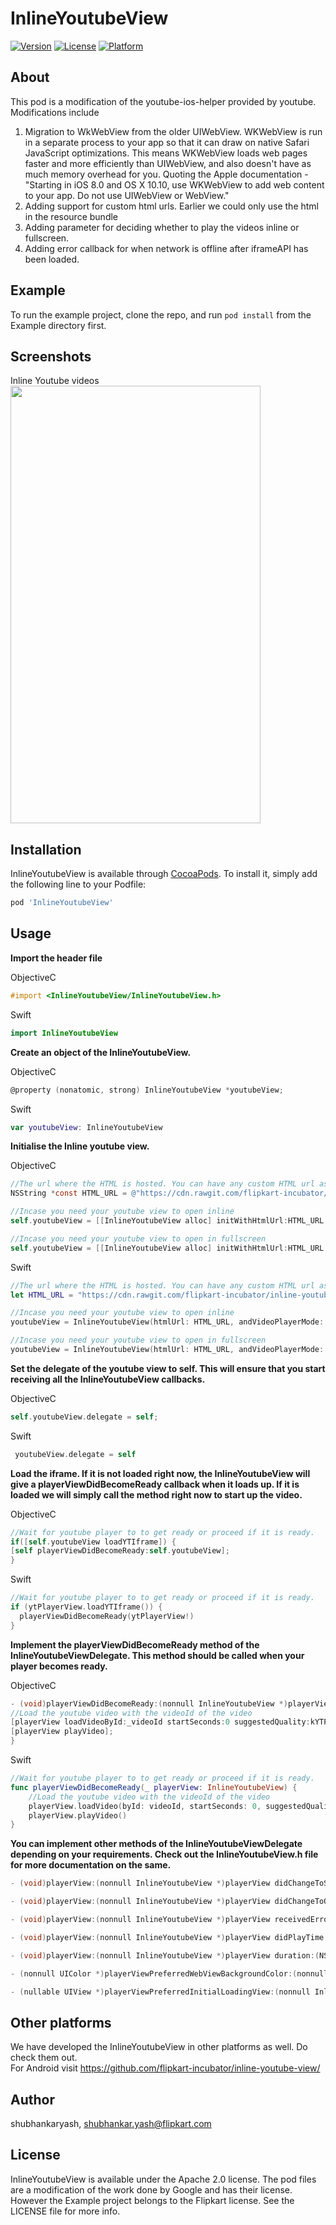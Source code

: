 # InlineYoutubeView

[![Version](https://img.shields.io/cocoapods/v/InlineYoutubeView.svg?style=flat)](http://cocoapods.org/pods/InlineYoutubeView)
[![License](https://img.shields.io/cocoapods/l/InlineYoutubeView.svg?style=flat)](http://cocoapods.org/pods/InlineYoutubeView)
[![Platform](https://img.shields.io/cocoapods/p/InlineYoutubeView.svg?style=flat)](http://cocoapods.org/pods/InlineYoutubeView)

## About
This pod is a modification of the youtube-ios-helper provided by youtube. Modifications include
1) Migration to WkWebView from the older UIWebView. WKWebView is run in a separate process to your app so that it can draw on native Safari JavaScript optimizations. This means WKWebView loads web pages faster and more efficiently than UIWebView, and also doesn't have as much memory overhead for you. Quoting the Apple documentation - "Starting in iOS 8.0 and OS X 10.10, use WKWebView to add web content to your app. Do not use UIWebView or WebView."
2) Adding support for custom html urls. Earlier we could only use the html in the resource bundle
3) Adding parameter for deciding whether to play the videos inline or fullscreen.
4) Adding error callback for when network is offline after iframeAPI has been loaded.

## Example

To run the example project, clone the repo, and run `pod install` from the Example directory first.

## Screenshots

Inline Youtube videos <br />
<img src="Screenshots/InlineYoutube.gif" width="400" height="700">



## Installation

InlineYoutubeView is available through [CocoaPods](http://cocoapods.org). To install
it, simply add the following line to your Podfile:

```ruby
pod 'InlineYoutubeView'
```

## Usage

**Import the header file**

ObjectiveC
```objective-c
#import <InlineYoutubeView/InlineYoutubeView.h>
```

Swift
```swift
import InlineYoutubeView
```


**Create an object of the InlineYoutubeView.**

ObjectiveC
```objective-c
@property (nonatomic, strong) InlineYoutubeView *youtubeView;
```

Swift
```swift
var youtubeView: InlineYoutubeView
```

**Initialise the Inline youtube view.**

ObjectiveC
```objective-c
//The url where the HTML is hosted. You can have any custom HTML url as well. So you can modify the iframe provided, upload the modified HTML file and use the url here
NSString *const HTML_URL = @"https://cdn.rawgit.com/flipkart-incubator/inline-youtube-view/60bae1a1/youtube-android/youtube_iframe_player.html";

//Incase you need your youtube view to open inline
self.youtubeView = [[InlineYoutubeView alloc] initWithHtmlUrl:HTML_URL andVideoPlayerMode:kYTPlayerModeInline];

//Incase you need your youtube view to open in fullscreen
self.youtubeView = [[InlineYoutubeView alloc] initWithHtmlUrl:HTML_URL andVideoPlayerMode:kYTPlayerModeFullScreen];
```

Swift
```swift
//The url where the HTML is hosted. You can have any custom HTML url as well. So you can modify the iframe provided, upload the modified HTML file and use the url here
let HTML_URL = "https://cdn.rawgit.com/flipkart-incubator/inline-youtube-view/60bae1a1/youtube-android/youtube_iframe_player.html"

//Incase you need your youtube view to open inline
youtubeView = InlineYoutubeView(htmlUrl: HTML_URL, andVideoPlayerMode: .inline)

//Incase you need your youtube view to open in fullscreen
youtubeView = InlineYoutubeView(htmlUrl: HTML_URL, andVideoPlayerMode: .fullScreen)
```

**Set the delegate of the youtube view to self. This will ensure that you start receiving all the InlineYoutubeView callbacks.**

ObjectiveC
```objective-c
self.youtubeView.delegate = self;
```

Swift
```swift
 youtubeView.delegate = self
```

**Load the iframe. If it is not loaded right now, the InlineYoutubeView will give a playerViewDidBecomeReady callback when it loads up. If it is loaded we will simply call the method right now to start up the video.**

ObjectiveC
```objective-c
//Wait for youtube player to to get ready or proceed if it is ready.
if([self.youtubeView loadYTIframe]) {
[self playerViewDidBecomeReady:self.youtubeView];
}
```

Swift
```swift
//Wait for youtube player to to get ready or proceed if it is ready.
if (ytPlayerView.loadYTIframe()) {
  playerViewDidBecomeReady(ytPlayerView!)
}
 ```

**Implement the playerViewDidBecomeReady method of the InlineYoutubeViewDelegate. This method should be called when your player becomes ready.**

ObjectiveC
```objective-c
- (void)playerViewDidBecomeReady:(nonnull InlineYoutubeView *)playerView {
//Load the youtube video with the videoId of the video
[playerView loadVideoById:_videoId startSeconds:0 suggestedQuality:kYTPlaybackQualityAuto];
[playerView playVideo];
}
```

Swift
```swift
//Wait for youtube player to to get ready or proceed if it is ready.
func playerViewDidBecomeReady(_ playerView: InlineYoutubeView) {
    //Load the youtube video with the videoId of the video
    playerView.loadVideo(byId: videoId, startSeconds: 0, suggestedQuality: YTPlaybackQuality.auto)
    playerView.playVideo()
}
 ```

**You can implement other methods of the InlineYoutubeViewDelegate depending on your requirements. Check out the InlineYoutubeView.h file for more documentation on the same.**

```objective-c
- (void)playerView:(nonnull InlineYoutubeView *)playerView didChangeToState:(YTPlayerState)state;

- (void)playerView:(nonnull InlineYoutubeView *)playerView didChangeToQuality:(YTPlaybackQuality)quality;

- (void)playerView:(nonnull InlineYoutubeView *)playerView receivedError:(YTPlayerError)error ;

- (void)playerView:(nonnull InlineYoutubeView *)playerView didPlayTime:(float)playTime ;

- (void)playerView:(nonnull InlineYoutubeView *)playerView duration:(NSTimeInterval)duration ;

- (nonnull UIColor *)playerViewPreferredWebViewBackgroundColor:(nonnull InlineYoutubeView *)playerView;

- (nullable UIView *)playerViewPreferredInitialLoadingView:(nonnull InlineYoutubeView *)playerView;
```

## Other platforms

We have developed the InlineYoutubeView in other platforms as well. Do check them out. <br />
For Android visit https://github.com/flipkart-incubator/inline-youtube-view/

## Author

shubhankaryash, shubhankar.yash@flipkart.com

## License

InlineYoutubeView is available under the Apache 2.0 license. The pod files are a modification of the work done by Google and has their license. However the Example project belongs to the Flipkart license.  See the LICENSE file for more info.
